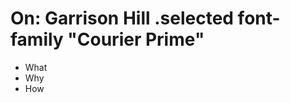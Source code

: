 <h1 class=selected>
  On: Garrison Hill
  .selected
  font-family "Courier Prime"
</h1>

<ul>
  <li>What</li>
  <li>Why</li>
  <li>How</li>
</ul>
